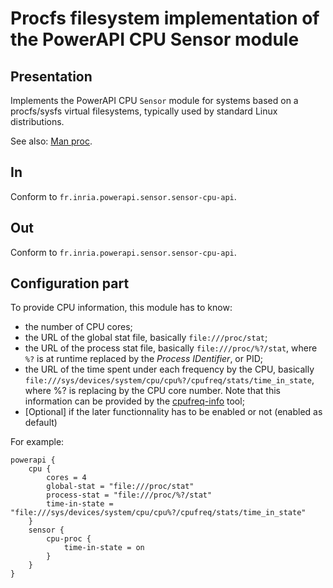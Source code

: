 # Procfs filesystem implementation of the PowerAPI CPU Sensor module

## Presentation

Implements the PowerAPI CPU `Sensor` module for systems based on a procfs/sysfs virtual filesystems, typically used by standard Linux distributions.

See also: [Man proc](http://linux.die.net/man/5/proc "proc manual").

## In

Conform to `fr.inria.powerapi.sensor.sensor-cpu-api`.

## Out

Conform to `fr.inria.powerapi.sensor.sensor-cpu-api`.

## Configuration part

To provide CPU information, this module has to know:
* the number of CPU cores;
* the URL of the global stat file, basically `file:///proc/stat`;
* the URL of the process stat file, basically `file:///proc/%?/stat`, where `%?` is at runtime replaced by the _Process IDentifier_, or PID;
* the URL of the time spent under each frequency by the CPU, basically `file:///sys/devices/system/cpu/cpu%?/cpufreq/stats/time_in_state`, where %? is replacing by the CPU core number. Note that this information can be provided by the [cpufreq-info](http://linux.die.net/man/1/cpufreq-info "cpufreq-info") tool;
* [Optional] if the later functionnality has to be enabled or not (enabled as default)

For example:
```
powerapi {
	cpu {
	    cores = 4
		global-stat = "file:///proc/stat"
		process-stat = "file:///proc/%?/stat"
		time-in-state = "file:///sys/devices/system/cpu/cpu%?/cpufreq/stats/time_in_state"
	}
	sensor {
		cpu-proc {
			time-in-state = on
		}
    }
}
```
